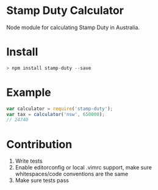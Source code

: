 # Stamp Duty Calculator

Node module for calculating Stamp Duty in Australia.

# Install

```javascript
> npm install stamp-duty --save
```

# Example

```javascript
var calculator = require('stamp-duty');
var tax = calculator('nsw', 650000);
// 24740
```

# Contribution

1. Write tests
2. Enable editorconfig or local .vimrc support, make sure whitespaces/code
conventions are the same
3. Make sure tests pass
